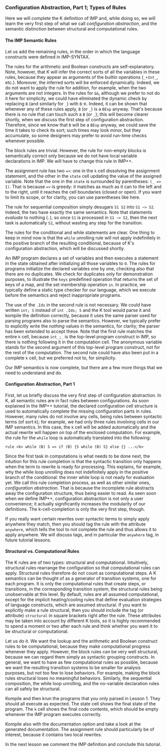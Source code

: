 <!-- Copyright (c) 2010-2016 K Team. All Rights Reserved. -->

### Configuration Abstraction, Part 1; Types of Rules

Here we will complete the K definition of IMP and, while doing so, we will
learn the very first step of what we call *configuration abstraction*, and
the semantic distinction between structural and computational rules.

#### The IMP Semantic Rules

Let us add the remaining rules, in the order in which the language constructs
were defined in IMP-SYNTAX.

The rules for the arithmetic and Boolean constructs are self-explanatory.
Note, however, that K will infer the correct sorts of all the variables in
these rules, because they appear as arguments of the builtin operations
(`_+Int_`, etc.).  Moreover, the inferred sorts will be enforced dynamically.
Indeed, we do not want to apply the rule for addition, for example, when the
two arguments are not integers.  In the rules for `&&`, although we prefer to
not do it here for simplicity, we could have eliminated the dynamic check by
replacing `B` (and similarly for `_`) with `B:K`.  Indeed, it can be shown
that whenever any of these rules apply, `B` (or `_`) is a `BExp` anyway.
That's because there is no rule that can touch such a `B` (or `_`); this
will become clearer shortly, when we discuss the first step of configuration
abstraction.  Therefore, since we know that `B` will be a `BExp` anyway, we
could save the time it takes to check its sort; such times may look minor,
but they accumulate, so some designers may prefer to avoid run-time checks
whenever possible.

The block rules are trivial.  However, the rule for non-empty blocks is
semantically correct only because we do not have local variable declarations
in IMP.  We will have to change this rule in IMP++.

The assignment rule has two `=>`: one in the `k` cell dissolving the
assignment statement, and the other in the `state` cell updating the value of
the assigned variable.  Note that the one in the `state` is surrounded by
parentheses: `(_ => I)`.  That is because `=>` is greedy: it matches as much
as it can to the left and to the right, until it reaches the cell boundaries
(closed or open).  If you want to limit its scope, or for clarity, you can use
parentheses like here.

The rule for sequential composition simply desugars `S1 S2` into `S1 ~> S2`.
Indeed, the two have exactly the same semantics.  Note that statements
*evaluate* to nothing (`.`), so once `S1` is processed in `S1 ~> S2`, then the
next task is automatically `S2`, without wasting any step for the transition.

The rules for the conditional and while statements are clear.  One thing to
keep in mind now is that the `while` unrolling rule will not apply
indefinitely in the positive branch of the resulting conditional, because
of K's configuration abstraction, which will be discussed shortly.

An IMP program declares a set of variables and then executes a
statement in the state obtained after initializing all those variables
to `0`.  The rules for programs initialize the declared variables one by one,
checking also that there are no duplicates.  We check for duplicates only for
demonstration purposes, to illustrate the `keys` predefined operation that
returns the set of keys of a map, and the set membership operation `in`.
In practice, we typically define a static type checker for our language,
which we execute before the semantics and reject inappropriate programs.

The use of the `.Ids` in the second rule is not necessary.  We could have
written `int; S` instead of `int .Ids; S` and the K tool would parse it and
kompile the definition correctly, because it uses the same parser used for
parsing programs also to parse the semantics.  However, we typically prefer to
explicitly write the *nothing* values in the semantics, for clarity;
the parser has been extended to accept these.  Note that the first rule
matches the entire `k` cell, because `int_;_` is the top-level program
construct in IMP, so there is nothing following it in the computation cell.
The anonymous variable stands for the second argument of this top-level program
construct, not for the rest of the computation.  The second rule could have
also been put in a complete `k` cell, but we preferred not to, for simplicity.

Our IMP semantics is now complete, but there are a few more things that we
need to understand and do.

#### Configuration Abstraction, Part 1

First, let us briefly discuss the very first step of configuration abstraction.
In K, all semantic rules are in fact rules between configurations.  As soon
explained in the IMP++ tutorial, the declared configuration cell structure is
used to automatically complete the missing configuration parts in rules.
However, many rules do not involve any cells, being rules between syntactic
terms (of sort `K`); for example, we had only three rules involving cells in our
IMP semantics.  In this case, the `k` cell will be added automatically and the
actual rewrite will happen on top of the enclosed computation.  For example,
the rule for the `while` loop is automatically translated into the following:

    rule <k> while (B) S => if (B) {S while (B) S} else {} ...</k>

Since the first task in computations is what needs to be done next, the
intuition for this rule completion is that the syntactic transition
only happens when the term to rewrite is ready for processing.  This explains,
for example, why the while loop unrolling does not indefinitely apply in the
positive branch of the conditional: the inner while loop is not ready for
evaluation yet.  We call this rule completion process, as well as other
similar ones, *configuration abstraction*.  That is because the incomplete
rule abstracts away the configuration structure, thus being easier to read.
As seen soon when we define IMP++, configuration abstraction is not only a
user convenience; it actually significantly increases the modularity of our
definitions.  The k-cell-completion is only the very first step, though.

If you really want certain rewrites over syntactic terms to simply apply
anywhere they match, then you should tag the rule with the attribute
`anywhere`, which tells the tool to not complete the rule and thus allows
it to apply anywhere.  We will discuss tags, and in particular the
`anywhere` tag, in future tutorial lessons.

#### Structural vs. Computational Rules

The K rules are of two types: structural and computational.  Intuitively,
structural rules rearrange the configuration so that computational rules can
apply.  Structural rules therefore do not count as computational steps.  A K
semantics can be thought of as a generator of transition systems, one for each
program.  It is only the computational rules that create steps, or transitions,
in the corresponding transition system, the structural rules being unobservable
at this level.  By default, rules are all assumed computational, except for
the implicit heating/cooling rules that define evaluation strategies of
language constructs, which are assumed structural.  If you want to explicitly
make a rule structural, then you should include the tag (or attribute)
`structural` in square brackets right after the rule.  These attributes may be
taken into account by different K tools, so it is highly recommended to spend
a moment or two after each rule and think whether you want it to be structural
or computational.

Let us do it.  We want the lookup and the arithmetic and Boolean construct
rules to be computational, because they make computational progress whenever
they apply.  However, the block rules can be very well structural, because
we can regard them simply as syntactic grouping constructs.  In general,
we want to have as few computational rules as possible, because we want
the resulting transition systems to be smaller for analysis purposes, but not
too few to lose behaviors.  For example, making the block rules structural
loses no meaningful behaviors.  Similarly, the sequential composition,
the while loop unrolling, and the no-variable declaration rules can all
safely be structural.

Kompile and then krun the programs that you only parsed in Lesson 1.  They
should all execute as expected.  The state cell shows the final state
of the program.  The `k` cell shows the final code contents, which should be
empty whenever the IMP program executes correctly.

Kompile also with the documentation option and take a look at the generated
documentation.  The assignment rule should particularly be of interest,
because it contains two local rewrites.

In the next lesson we comment the IMP definition and conclude this tutorial.
